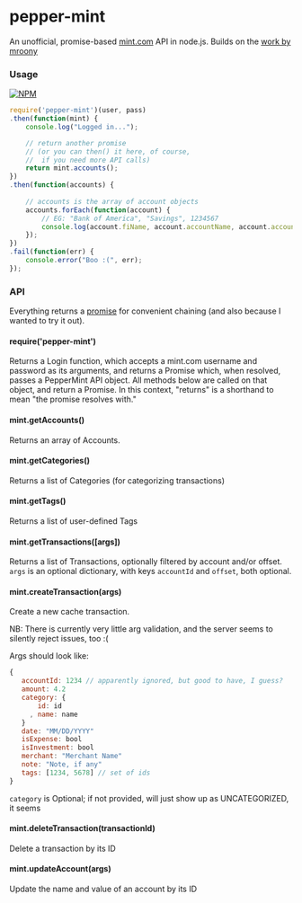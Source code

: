 pepper-mint
===========

An unofficial, promise-based [mint.com](https://www.mint.com) API in node.js.
Builds on the [work by mroony](https://github.com/mrooney/mintapi)


### Usage

[![NPM](https://nodei.co/npm/pepper-mint.png?mini=true)](https://nodei.co/npm/pepper-mint/)

```javascript
require('pepper-mint')(user, pass)
.then(function(mint) {
    console.log("Logged in...");

    // return another promise
    // (or you can then() it here, of course,
    //  if you need more API calls)
    return mint.accounts();
})
.then(function(accounts) {
    
    // accounts is the array of account objects
    accounts.forEach(function(account) {
        // EG: "Bank of America", "Savings", 1234567
        console.log(account.fiName, account.accountName, account.accountId);
    });
})
.fail(function(err) {
    console.error("Boo :(", err);
});
```

### API

Everything returns a [promise](https://github.com/kriskowal/q) for convenient
chaining (and also because I wanted to try it out).

#### require('pepper-mint')

Returns a Login function, which accepts a mint.com username and password
as its arguments, and returns a Promise which, when resolved, passes a
PepperMint API object. All methods below are called on that object, and
return a Promise. In this context, "returns" is a shorthand to mean
"the promise resolves with."

#### mint.getAccounts()

Returns an array of Accounts. 

#### mint.getCategories()

Returns a list of Categories (for categorizing transactions)

#### mint.getTags()

Returns a list of user-defined Tags

#### mint.getTransactions([args])

Returns a list of Transactions, optionally filtered by account and/or offset.
`args` is an optional dictionary, with keys `accountId` and `offset`, both
optional. 

#### mint.createTransaction(args)

Create a new cache transaction. 

NB: There is currently very little arg validation,
 and the server seems to silently reject issues, too :(

Args should look like: 

```javascript
{
   accountId: 1234 // apparently ignored, but good to have, I guess?
   amount: 4.2
   category: {
       id: id
     , name: name
   }
   date: "MM/DD/YYYY"
   isExpense: bool
   isInvestment: bool
   merchant: "Merchant Name"
   note: "Note, if any"
   tags: [1234, 5678] // set of ids
}
```

`category` is Optional; if not provided, will just show
 up as UNCATEGORIZED, it seems

#### mint.deleteTransaction(transactionId)

Delete a transaction by its ID

#### mint.updateAccount(args)

Update the name and value of an account by its ID

